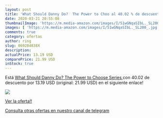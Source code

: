 ```yaml
---
layout: post
title: 'What Should Danny Do?  The Power to Choo al 40.02 % de descuento'
date: 2020-03-21 20:55:08
thumbnailImage: 'https://m.media-amazon.com/images/I/51wGNqaSIbL._SL200_.jpg'
images: [ 'https://m.media-amazon.com/images/I/51wGNqaSIbL._SL200_.jpg' ]
comments: true
category: ofertas
author: ring
slug: 069284838X
description:
actualPrice: 13.19 USD
comparePrice: 21.99 USD
inStock: true
---
```


Está [What Should Danny Do?  The Power to Choose Series ](https://www.amazon.com/dp/069284838X/?tag=redken08-20) con 40.02 de descuento por 13.19 USD (original: 21.99 USD) en el siguiente enlace!

[![](https://m.media-amazon.com/images/I/51wGNqaSIbL._SL200_.jpg)](https://www.amazon.com/dp/069284838X/?tag=redken08-20)

[Ver la oferta!!](https://www.amazon.com/dp/069284838X/?tag=redken08-20)

[Consulta otras ofertas en nuestro canal de telegram](https://t.me/s/ofertas25)
